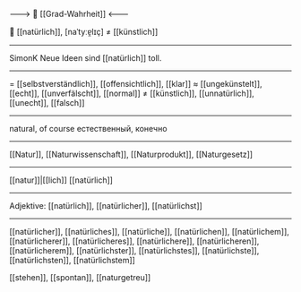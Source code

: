 ---> 🧩 [[Grad-Wahrheit]] <---

🌳 [[natürlich]], [naˈtyːɐ̯lɪç] ≠ [[künstlich]]

---
SimonK Neue Ideen sind [[natürlich]] toll. 

---
= [[selbstverständlich]], [[offensichtlich]], [[klar]]
≈ [[ungekünstelt]], [[echt]], [[unverfälscht]], [[normal]]
≠ [[künstlich]], [[unnatürlich]], [[unecht]], [[falsch]]

---
natural, of course
естественный, конечно

---
[[Natur]], [[Naturwissenschaft]], [[Naturprodukt]], [[Naturgesetz]]

---
[[natur]]|[[lich]]
[[natürlich]]

---
Adjektive: [[natürlich]], [[natürlicher]], [[natürlichst]]

---
[[natürlicher]], [[natürliches]], [[natürliche]], [[natürlichen]], [[natürlichem]], [[natürlicherer]], [[natürlicheres]], [[natürlichere]], [[natürlicheren]], [[natürlicherem]], [[natürlichster]], [[natürlichstes]], [[natürlichste]], [[natürlichsten]], [[natürlichstem]]

[[stehen]], [[spontan]], [[naturgetreu]]